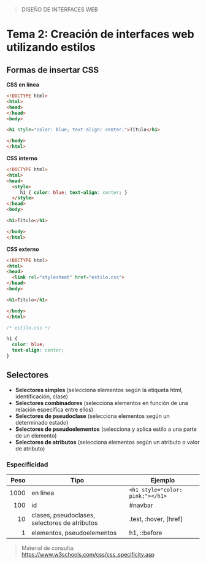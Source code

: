 > DISEÑO DE INTERFACES WEB

# Tema 2: Creación de interfaces web utilizando estilos


## Formas de insertar CSS

**CSS en línea**

```html
<!DOCTYPE html>
<html>
<head>
</head>
<body>

<h1 style="color: blue; text-align: center;">Título</h1>

</body>
</html>
```

**CSS interno**
```html
<!DOCTYPE html>
<html>
<head>
  <style>
     h1 { color: blue; text-align: center; }
  </style>
</head>
<body>

<h1>Título</h1>

</body>
</html>
```


**CSS externo**

```html
<!DOCTYPE html>
<html>
<head>
  <link rel="stylesheet" href="estilo.css">
</head>
<body>

<h1>Título</h1>

</body>
</html>
```

```css
/* estilo.css */

h1 {
  color: blue;
  text-align: center;
}
```

## Selectores

- **Selectores simples** (selecciona elementos según la etiqueta html, identificación, clase)
- **Selectores combinadores** (selecciona elementos en función de una relación específica entre ellos)
- **Selectores de pseudoclase** (selecciona elementos según un determinado estado)
- **Selectores de pseudoelementos** (selecciona y aplica estilo a una parte de un elemento)
- **Selectores de atributos** (selecciona elementos según un atributo o valor de atributo)


### Especificidad

Peso   | Tipo                                            | Ejemplo  
------:|-------------------------------------------------|------------
1000   | en línea                                        | `<h1 style="color: pink;"></h1>`
 100   | id                                              | #navbar
  10   | clases, pseudoclases, selectores de atributos   | .test, :hover, [href]
   1   | elementos, pseudoelementos                      | h1, ::before


> Material de consulta: https://www.w3schools.com/css/css_specificity.asp
